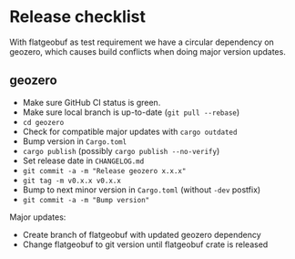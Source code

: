 # Release checklist

With flatgeobuf as test requirement we have a circular dependency on geozero,
which causes build conflicts when doing major version updates.

## geozero

* Make sure GitHub CI status is green.
* Make sure local branch is up-to-date (`git pull --rebase`)
* `cd geozero`
* Check for compatible major updates with `cargo outdated`
* Bump version in `Cargo.toml`
* `cargo publish` (possibly `cargo publish --no-verify`)
* Set release date in `CHANGELOG.md`
* `git commit -a -m "Release geozero x.x.x"`
* `git tag -m v0.x.x v0.x.x`
* Bump to next minor version in `Cargo.toml` (without `-dev` postfix)
* `git commit -a -m "Bump version"`

Major updates:
* Create branch of flatgeobuf with updated geozero dependency
* Change flatgeobuf to git version until flatgeobuf crate is released

